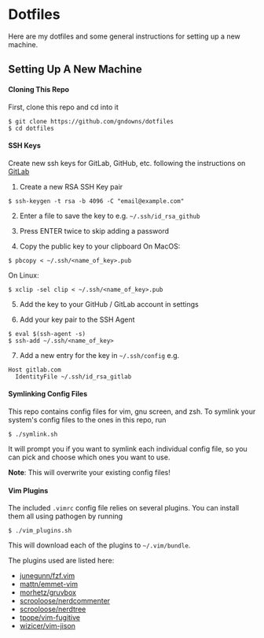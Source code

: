 # Dotfiles
Here are my dotfiles and some general instructions for setting up a new machine.

## Setting Up A New Machine

#### Cloning This Repo

First, clone this repo and cd into it
```
$ git clone https://github.com/gndowns/dotfiles
$ cd dotfiles
```

#### SSH Keys
Create new ssh keys for GitLab, GitHub, etc. following the instructions on [GitLab](https://docs.gitlab.com/ee/ssh/)

1. Create a new RSA SSH Key pair
```
$ ssh-keygen -t rsa -b 4096 -C "email@example.com"
```

2. Enter a file to save the key to e.g. `~/.ssh/id_rsa_github`

3. Press ENTER twice to skip adding a password

4. Copy the public key to your clipboard
On MacOS:
```
$ pbcopy < ~/.ssh/<name_of_key>.pub
```

On Linux:
```
$ xclip -sel clip < ~/.ssh/<name_of_key>.pub
```

5. Add the key to your GitHub / GitLab account in settings

6. Add your key pair to the SSH Agent
```
$ eval $(ssh-agent -s)
$ ssh-add ~/.ssh/<name_of_key>
```

7. Add a new entry for the key in `~/.ssh/config` e.g.
```
Host gitlab.com
  IdentityFile ~/.ssh/id_rsa_gitlab
```

#### Symlinking Config Files
This repo contains config files for vim, gnu screen, and zsh. To symlink your system's config files to the ones in this repo, run
```
$ ./symlink.sh
```
It will prompt you if you want to symlink each individual config file, so you can pick and choose which ones you want to use.

**Note**: This will overwrite your existing config files!

#### Vim Plugins
The included `.vimrc` config file relies on several plugins. You can install
them all using pathogen by running
```
$ ./vim_plugins.sh
```
This will download each of the plugins to `~/.vim/bundle`.

The plugins used are listed here:

- [junegunn/fzf.vim](https://github.com/junegunn/fzf.vim)
- [mattn/emmet-vim](https://github.com/mattn/emmet-vim)
- [morhetz/gruvbox](https://github.com/morhetz/gruvbox)
- [scrooloose/nerdcommenter](https://github.com/scrooloose/nerdcommenter)
- [scrooloose/nerdtree](https://github.com/scrooloose/nerdtree)
- [tpope/vim-fugitive](https://github.com/tpope/vim-fugitive)
- [wizicer/vim-jison](https://github.com/wizicer/vim-jison)
